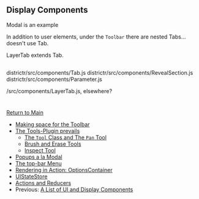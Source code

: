 
## Display Components

Modal is an example

In addition to user elements, under the `Toolbar` there are nested 
Tabs... doesn't use Tab.

LayerTab extends Tab.

## 
districtr/src/components/Tab.js
districtr/src/components/RevealSection.js
districtr/src/components/Parameter.js

/src/components/LayerTab.js, elsewhere?

# #

[Return to Main](../README.md)
- [Making space for the Toolbar](./toolbar.md)
- [The Tools-Plugin prevails](./toolsplugin.md)
  - [The `Tool` Class and The `Pan` Tool](./tool.md)
  - [Brush and Erase Tools](./BrushEraseTools.md)
  - [Inspect Tool](./inspecttool.md)
- [Popups a la Modal](./modal.md)
- [The top-bar Menu](./topmenu.md)
- [Rendering in Action: OptionsContainer](./optionscontainer.md)
- [UIStateStore](./uistatestore.md)
- [Actions and Reducers](./actionsreducers.md)
- Previous: [A List of UI and Display Components](./uicomponents.md)